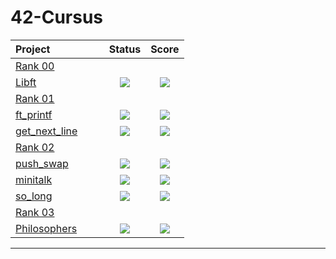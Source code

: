 # 42-Cursus
 <div align="center">

 | Project                                                      |      Status       | Score |
 | :----------------------------------------------------------- | :----------: | :------------: |
 |[Rank 00](https://github.com/davidmonteiro03/42-Cursus/tree/main/RANK00) |
 |[Libft](https://github.com/davidmonteiro03/42-Cursus/tree/main/RANK00/libft)                | <img src="https://img.shields.io/badge/done-sucess" /> | <img src="https://img.shields.io/badge/125%20%2F%20100%20%E2%98%85-success" />  |
 |[Rank 01](https://github.com/davidmonteiro03/42-Cursus/tree/main/RANK01) |
 |[ft_printf](https://github.com/davidmonteiro03/42-Cursus/tree/main/RANK01/ft_printf)                | <img src="https://img.shields.io/badge/done-sucess" /> | <img src="https://img.shields.io/badge/100%20%2F%20100%20%E2%98%85-success" />  |
 |[get_next_line](https://github.com/davidmonteiro03/42-Cursus/tree/main/RANK01/get_next_line)                | <img src="https://img.shields.io/badge/done-sucess" /> | <img src="https://img.shields.io/badge/100%20%2F%20100%20%E2%98%85-success" />  |
 |[Rank 02](https://github.com/davidmonteiro03/42-Cursus/tree/main/RANK02) |
 |[push_swap](https://github.com/davidmonteiro03/42-Cursus/tree/main/RANK02/push_swap)                | <img src="https://img.shields.io/badge/done-sucess" /> | <img src="https://img.shields.io/badge/125%20%2F%20100%20%E2%98%85-success" />  |
 |[minitalk](https://github.com/davidmonteiro03/42-Cursus/tree/main/RANK02/minitalk)                | <img src="https://img.shields.io/badge/done-sucess" /> | <img src="https://img.shields.io/badge/125%20%2F%20100%20%E2%98%85-success" />  |
 |[so_long](https://github.com/davidmonteiro03/42-Cursus/tree/main/RANK02/so_long)                | <img src="https://img.shields.io/badge/done-sucess" /> | <img src="https://img.shields.io/badge/117%20%2F%20100%20%E2%98%85-success" />  |
 |[Rank 03](https://github.com/davidmonteiro03/42-Cursus/tree/main/RANK03) |
 |[Philosophers](https://github.com/davidmonteiro03/42-Cursus/tree/main/RANK03/philo)                | <img src="https://img.shields.io/badge/Registed-yellow" /> | <img src="https://img.shields.io/badge/0%20%2F%20100-gray" />  |

 ------
 </div>

